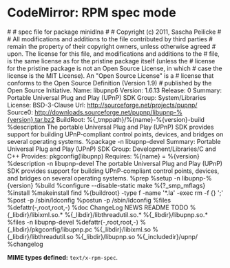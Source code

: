 CodeMirror: RPM spec mode
=========================

\# \# spec file for package minidlna \# \# Copyright (c) 2011, Sascha Peilicke \# \# All modifications and additions to the file contributed by third parties \# remain the property of their copyright owners, unless otherwise agreed \# upon. The license for this file, and modifications and additions to the \# file, is the same license as for the pristine package itself (unless the \# license for the pristine package is not an Open Source License, in which \# case the license is the MIT License). An "Open Source License" is a \# license that conforms to the Open Source Definition (Version 1.9) \# published by the Open Source Initiative. Name: libupnp6 Version: 1.6.13 Release: 0 Summary: Portable Universal Plug and Play (UPnP) SDK Group: System/Libraries License: BSD-3-Clause Url: http://sourceforge.net/projects/pupnp/ Source0: http://downloads.sourceforge.net/pupnp/libupnp-%{version}.tar.bz2 BuildRoot: %{\_tmppath}/%{name}-%{version}-build %description The portable Universal Plug and Play (UPnP) SDK provides support for building UPnP-compliant control points, devices, and bridges on several operating systems. %package -n libupnp-devel Summary: Portable Universal Plug and Play (UPnP) SDK Group: Development/Libraries/C and C++ Provides: pkgconfig(libupnp) Requires: %{name} = %{version} %description -n libupnp-devel The portable Universal Plug and Play (UPnP) SDK provides support for building UPnP-compliant control points, devices, and bridges on several operating systems. %prep %setup -n libupnp-%{version} %build %configure --disable-static make %{?\_smp\_mflags} %install %makeinstall find %{buildroot} -type f -name '\*.la' -exec rm -f {} ';' %post -p /sbin/ldconfig %postun -p /sbin/ldconfig %files %defattr(-,root,root,-) %doc ChangeLog NEWS README TODO %{\_libdir}/libixml.so.\* %{\_libdir}/libthreadutil.so.\* %{\_libdir}/libupnp.so.\* %files -n libupnp-devel %defattr(-,root,root,-) %{\_libdir}/pkgconfig/libupnp.pc %{\_libdir}/libixml.so %{\_libdir}/libthreadutil.so %{\_libdir}/libupnp.so %{\_includedir}/upnp/ %changelog

**MIME types defined:** `text/x-rpm-spec`.
